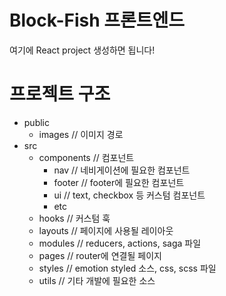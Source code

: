 # Block-Fish 프론트엔드

여기에 React project 생성하면 됩니다!

# 프로젝트 구조

- public
  - images // 이미지 경로
- src
  - components // 컴포넌트
    - nav // 네비게이션에 필요한 컴포넌트
    - footer // footer에 필요한 컴포넌트
    - ui // text, checkbox 등 커스텀 컴포넌트
    - etc
  - hooks // 커스텀 훅
  - layouts // 페이지에 사용될 레이아웃
  - modules // reducers, actions, saga 파일
  - pages // router에 연결될 페이지
  - styles // emotion styled 소스, css, scss 파일
  - utils // 기타 개발에 필요한 소스

